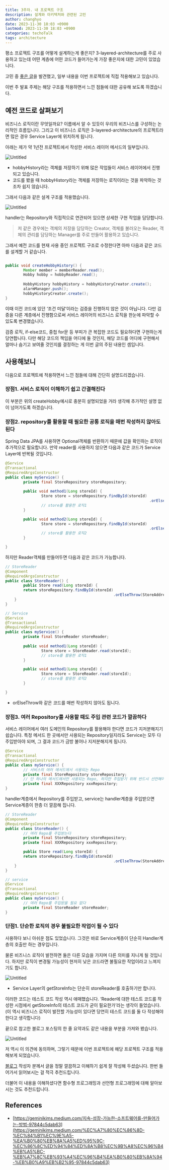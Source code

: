 ```yaml
---
title: 3주차. 내 프로젝트 구조
description: 설계와 아키텍처와 관련된 고민
author: changhyo
date: 2023-11-30 18:03 +0900
lastmod: 2023-11-30 18:03 +0900
categories: techoTalk
tags: architecture
---
```


평소 프로젝트 구조를 어떻게 설계하는게 좋은지? 3-layered-architecture를 주로 사용하고 있는데 어떤 계층에 어떤 코드가 들어가는게 가장 좋은지에 대한 고민이 있었습니다. 

고민 중 [좋은 글](https://geminikims.medium.com/%EC%A7%80%EC%86%8D-%EC%84%B1%EC%9E%A5-%EA%B0%80%EB%8A%A5%ED%95%9C-%EC%86%8C%ED%94%84%ED%8A%B8%EC%9B%A8%EC%96%B4%EB%A5%BC-%EB%A7%8C%EB%93%A4%EC%96%B4%EA%B0%80%EB%8A%94-%EB%B0%A9%EB%B2%95-97844c5dab63)을 발견했고, 일부 내용을 이번 프로젝트에 직접 적용해보고 있습니다. 

이번 주 발표 주제는 해당 구조를 적용하면서 느낀 점들에 대한 공유해 보도록 하겠습니다.

## 예전 코드로 살펴보기

비즈니스 로직이란 무엇일까요? 이름에서 알 수 있듯이 우리의 비즈니스를 구성하는 논리적인 흐름입니다. 그리고 이 비즈니스 로직은 3-layered-architecture의 프로젝트라면 많은 경우 Service Layer에 위치하게 됩니다.

아래는 제가 약 1년전 프로젝트에서 작성한 서비스 레이어 메서드의 일부입니다.

![Untitled](https://github.com/lotteon2/lotteon2.github.io/assets/25142537/22a93499-8a69-4a8a-ae2e-e8aa3a6e23f5)

- hobbyHistory라는 객체를 저장하기 위해 많은 작업들이 서비스 레이어에서 진행되고 있습니다.
- 코드를 봤을 때 hobbyHistory라는 객체를 저장하는 로직이라는 것을 파악하는 것조차 쉽지 않습니다.

그래서 다음과 같은 설계 구조를 적용했습니다.

![Untitled](https://github.com/lotteon2/lotteon2.github.io/assets/25142537/7fb3c6d7-2b6a-4fec-b22e-db0be066022a)

handler는 Repository와 직접적으로 연관되어 있으면 상세한 구현 작업을 담당합니다.

> 저 같은 경우에는 객체의 저장을 담당하는 Creator, 객체를 불러오는 Reader, 객체의 관리를 담당하는 Manager를 주로 만들어 활용하고 있습니다.
> 

그래서 예전 코드를 현재 사용 중인 프로젝트 구조로 수정한다면 아마 다음과 같은 코드를 설계할 거 같습니다.

```java

public void createHobbyHistory() {
		Member member = memberReader.read();
		Hobby hobby = hobbyReader.read();
		
		HobbyHistory hobbyHistory = hobbyHistoryCreator.create();
		alarmManager.push();
		hobbyHistoryCreator.create();
}
```

이때 이전 코드에 있던 ‘조건 미달’이라는 검증을 진행하지 않은 것이 아닙니다. 다만 검증을 다른 계층에서 진행함으로써 서비스 레이어의 비즈니스 로직을 한눈에 파악할 수 있도록 변경했습니다. 

검증 로직, if-else코드, 중첩 for문 등 부피가 큰 복잡한 코드도 필요하다면 구현하는게 당연합니다. 다만 해당 코드의 책임을 어디에 둘 것인지, 해당 코드를 어디에 구현해서 얼마나 숨기고 보여줄 것인지를 결정하는 게 이번 글의 주된 내용인 셈입니다.

## 사용해보니

다음으로 프로젝트에 적용하면서 느낀 점들에 대해 간단히 설명드리겠습니다.

### 장점1. 서비스 로직이 이해하기 쉽고 간결해진다

이 부분은 위의 createHobby예시로 충분히 설명되었을 거라 생각해 추가적인 설명 없이 넘어가도록 하겠습니다.

### 장점2. repository를 활용할 때 필요한 공통 로직을 매번 작성하지 않아도 된다

Spring Data JPA를 사용하면 Optional객체를 반환하기 때문에 값을 확인하는 로직이 추가적으로 필요합니다. 만약 reader를 사용하지 않으면 다음과 같은 코드가 Service Layer에 반복될 것입니다.

```java
@Service
@Transactional
@RequiredArgsConstructor
public class myService() {
		private final StoreRepository storeRepository;
		
		public void method1(Long storeId) {
				Store store = storeRepository.findById(storeId)
																.orElseThrow(StoreAddressNotFoundException::new);
				// store를 활용한 로직1
		}

		public void method2(Long storeId) {
				Store store = storeRepository.findById(storeId)
																.orElseThrow(StoreAddressNotFoundException::new);
				// store를 활용한 로직2
		}

}
```

하지만 Reader객체를 만들어두면 다음과 같은 코드가 가능합니다.

```java
// StoreReader
@Component
@RequiredArgsConstructor
public class StoreReader() {
		public Store read(Long storeId) {
        return storeRepository.findById(storeId)
												.orElseThrow(StoreAddressNotFoundException::new);
    }
}

// Service
@Service
@Transactional
@RequiredArgsConstructor
public class myService() {
		private final StoreReader storeReader;		
		
		public void method1(Long storeId) {
				Store store = StoreReader.read(storeId);
				// store를 활용한 로직1
		}

		public void method1(Long storeId) {
				Store store = StoreReader.read(storeId);
				// store를 활용한 로직2
		}

}
```

- orElseThrow와 같은 코드를 매번 작성하지 않아도 됩니다.

### 장점3. 여러 Repository를 사용할 때도 주입 관련 코드가 깔끔하다

서비스 레이어에서 여러 도메인의 Repository를 활용해야 한다면 코드가 지저분해지기 쉽습니다. 특정 메서드 한 곳에서만 사용되는 Repository일지라도 Service는 모두 다 주입받아야 되며, 그 결과 코드가 금방 불어나 지저분해지게 됩니다.

```java
@Service
@Transactional
@RequiredArgsConstructor
public class myService() {
		// 서비스의 여러 메서드에서 사용되는 Repo
		private final StoreRepository storeRepository;
		// 단 하나의 메서드에서만 사용되는 Repo, 하지만 주입받기 위해 반드시 선언해야 한다 
		private final XXXRepository xxxRepository; 
}
```

handler계층에서 Repository를 주입받고, service는 handler계층을 주입받으면  Service계층이 한층 더 깔끔해 집니다.

```java
// StoreReader
@Component
@RequiredArgsConstructor
public class StoreReader() {
		// 여러 Repo를 주입받는다
		private final StoreRepository storeRepository;
		private final XXXRepository xxxRepository; 

		public Store read(Long storeId) {
        return storeRepository.findById(storeId)
												.orElseThrow(StoreAddressNotFoundException::new);
    }
}

// service
@Service
@Transactional
@RequiredArgsConstructor
public class myService() {
		// 여러 Repo를 주입받을 필요 없다
		private final StoreReader storeReader;
}
```

### 단점1. 단순한 로직의 경우 불필요한 작업이 될 수 있다

사용하다 보니 아쉬운 점도 있었습니다. 그것은 바로 Service계층이 단순히 Handler계층의 호출만 하는 경우입니다. 

물론 비즈니스 로직이 발전하면 둘은 다른 모습을 가지며 다른 의미를 지니게 될 것입니다. 하지만 로직이 변경될 가능성이 현저히 낮은 코드라면 불필요한 작업이라고 느껴지기도 합니다.

![Untitled](https://github.com/lotteon2/lotteon2.github.io/assets/25142537/b782b244-3b58-4e93-b91f-cb4de71e8121)

- Service Layer의 getStoreInfo는 단순히 storeReader를 호출하기만 합니다.

이러한 코드는 테스트 코드 작성 역시 애매했습니다. ‘Reader에 대한 테스트 코드를 작성한 시점에서 getStoreInfo의 테스트 코드가 굳이 필요한가’라는 생각이 들었습니다. (이 역시 비즈니스 로직이 발전할 가능성이 있다면 당연히 테스트 코드를 둘 다 작성해야 한다고 생각합니다)

끝으로 참고한 블로그 포스팅의 한 줄 요약과도 같은 내용을 부분을 가져와 봤습니다.

![Untitled](https://github.com/lotteon2/lotteon2.github.io/assets/25142537/87621af4-4cec-4134-a529-9def367752b6)

저 역시 이 의견에 동의하며, 그렇기 때문에 이번 프로젝트에 해당 프로젝트 구조를 적용해보게 되었습니다. 

[블로그](https://geminikims.medium.com/%EC%A7%80%EC%86%8D-%EC%84%B1%EC%9E%A5-%EA%B0%80%EB%8A%A5%ED%95%9C-%EC%86%8C%ED%94%84%ED%8A%B8%EC%9B%A8%EC%96%B4%EB%A5%BC-%EB%A7%8C%EB%93%A4%EC%96%B4%EA%B0%80%EB%8A%94-%EB%B0%A9%EB%B2%95-97844c5dab63) 작성자 분께서 글을 정말 깔끔하고 이해하기 쉽게 잘 작성해 두셨습니다. 한번 들어가서 읽어보시는 걸 적극 추천드립니다. 

더불어 이 내용을 이해하셨다면 함수형 프로그래밍과 선언형 프로그래밍에 대해 알아보시는 것도 추천드립니다.

## References

- [https://geminikims.medium.com/지속-성장-가능한-소프트웨어를-만들어가는-방법-97844c5dab63](https://geminikims.medium.com/%EC%A7%80%EC%86%8D-%EC%84%B1%EC%9E%A5-%EA%B0%80%EB%8A%A5%ED%95%9C-%EC%86%8C%ED%94%84%ED%8A%B8%EC%9B%A8%EC%96%B4%EB%A5%BC-%EB%A7%8C%EB%93%A4%EC%96%B4%EA%B0%80%EB%8A%94-%EB%B0%A9%EB%B2%95-97844c5dab63)
